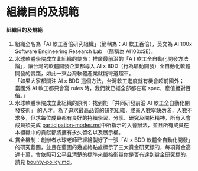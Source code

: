 # 組織目的及規範

#### 組織目的及規範

1. 組織全名為「AI 軟工百倍研究組織」（簡稱為：AI 軟工百倍），英文為 AI 100x Software Engineering Research Lab （簡稱為 AI100xSE)。
2. 水球軟體學院成立此組織的使命：推廣最前沿的「A I 軟工全自動化開發方法論」，讓台灣的軟體開發企業都導入 AI x BDD（行為驅動開發）全自動化軟體開發的實踐，如此一來台灣軟體產業就能彎道超車。\
   「如果大家都關注 AI x BDD 這個方法，台灣軟工進度就有機會超前國外；\
   當國外 AI 軟工都只會寫 rules 時，我們就已經全部都在寫 spec，產值絕對百倍。」
3. 水球軟體學院成立此組織的原則：找到能 「共同研發前沿 AI 軟工全自動化開發技術」 的人才。為了追求最高品質的研究組織，成員人數寧缺勿濫，人數不求多，但求每位成員都有良好的持續學習、分享、研究及開拓精神，所有入會成員須完成 [participation-modes.md](../quick-start/participation-modes.md "mention")中所指示的入會辦法，並且所有成員在本組織中的貢獻都將擁有永久留名以及展示權。
4. 賞金機制：創辦者水球老師已經繪製好了一張「AI x BDD 軟體全自動化開發」的研究藍圖，並且在藍圖的幾處終點處標示了三大賞金研究標的，每項賞金高達十萬，會依照可公平且清楚的標準來嚴格衡量你是否有達到賞金研究標的，請見 [bounty-policy.md](../bounty-policy.md "mention")。
